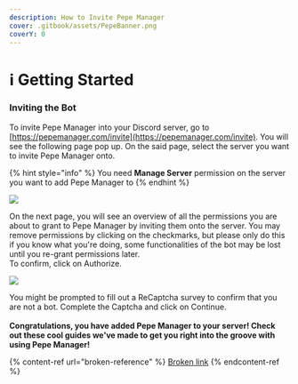 ```yaml
---
description: How to Invite Pepe Manager
cover: .gitbook/assets/PepeBanner.png
coverY: 0
---
```


# ℹ Getting Started

### Inviting the Bot

To invite Pepe Manager into your Discord server, go to [https://pepemanager.com/invite](https://pepemanager.com/invite). You will see the following page pop up. On the said page, select the server you want to invite Pepe Manager onto.

{% hint style="info" %}
You need **Manage Server** permission on the server you want to add Pepe Manager to
{% endhint %}

![](https://i.imgur.com/4YPkxkb.png)

On the next page, you will see an overview of all the permissions you are about to grant to Pepe Manager by inviting them onto the server. You may remove permissions by clicking on the checkmarks, but please only do this if you know what you're doing, some functionalities of the bot may be lost until you re-grant permissions later.\
To confirm, click on Authorize.

![](https://i.imgur.com/dzMQ8iJ.png)

You might be prompted to fill out a ReCaptcha survey to confirm that you are not a bot. Complete the Captcha and click on Continue.\
\
**Congratulations, you have added Pepe Manager to your server! Check out these cool guides we've made to get you right into the groove with using Pepe Manager!**

{% content-ref url="broken-reference" %}
[Broken link](broken-reference)
{% endcontent-ref %}
